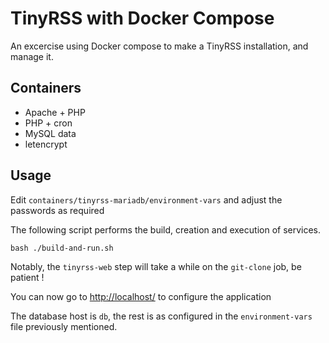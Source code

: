# TinyRSS with Docker Compose

An excercise using Docker compose to make a TinyRSS installation, and manage it.

## Containers

* Apache + PHP
* PHP + cron
* MySQL data
* letencrypt

## Usage

Edit `containers/tinyrss-mariadb/environment-vars` and adjust the passwords as required

The following script performs the build, creation and execution of services.

	bash ./build-and-run.sh

Notably, the `tinyrss-web` step will take a while on the `git-clone` job, be patient !

You can now go to [http://localhost/](http://localhost/) to configure the application

The database host is `db`, the rest is as configured in the `environment-vars` file previously mentioned.
